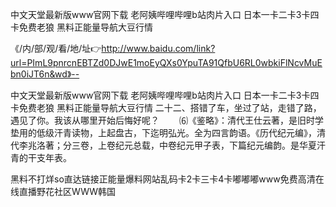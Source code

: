 中文天堂最新版www官网下载
老阿姨哔哩哔哩b站肉片入口
日本一卡二卡3卡四卡免费老狼
黑料正能量导航大豆行情


《/内/部/观/看/地/址👉http://www.baidu.com/link?url=PImL9pnrcnEBTZd0DJwE1moEyQXs0YpuTA91QfbU6RL0wbkiFlNcvMuEbn0iJT6n&wd》--

中文天堂最新版www官网下载
老阿姨哔哩哔哩b站肉片入口
日本一卡二卡3卡四卡免费老狼
黑料正能量导航大豆行情
	二十二、搭错了车，坐过了站，走错了路，遇见了你。我该从哪里开始后悔好呢？
　　⑹《鉴略》：清代王仕云著，是旧时学垫用的低级汗青读物，上起盘古，下迄明弘光。全为四言韵语。《历代纪元编》，清代李兆洛著；分三卷，上卷纪元总载，中卷纪元甲子表，下篇纪元编韵。是华夏汗青的干支年表。





黑料不打烊so直达链接正能量爆料网站乱码卡2卡三卡4卡嘟嘟嘟www免费高清在线直播野花社区WWW韩国
